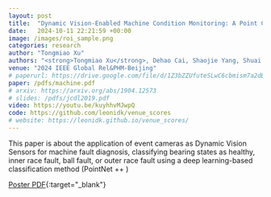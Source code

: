 ```yaml
---
layout: post
title:  "Dynamic Vision-Enabled Machine Condition Monitoring: A Point Cloud-Based Diagnostic Methodology"
date:   2024-10-11 22:21:59 +00:00
image: /images/roi_sample.png
categories: research
author: "Tongmiao Xu"
authors: "<strong>Tongmiao Xu</strong>, Dehao Cai, Shaojie Yang, Shuai Gu, Xiang Li"
venue: "2024 IEEE Global Rel&PHM-Beijing"
# paperurl: https://drive.google.com/file/d/1Z3bZZUfuteSLwC6cbmism7a2dBd0aDGa/view?usp=sharing
paper: /pdfs/machine.pdf
# arxiv: https://arxiv.org/abs/1904.12573
# slides: /pdfs/jcdl2019.pdf
video: https://youtu.be/kuyhhvMJwpQ
code: https://github.com/leonidk/venue_scores
# website: https://leonidk.github.io/venue_scores/
---
```

This paper is about the application of event cameras as Dynamic Vision Sensors for machine fault diagnosis, classifying bearing states as healthy, inner race fault, ball fault, or outer race fault using a deep learning-based classification method (PointNet ++ )

[Poster PDF](/pdfs/machine.pdf){:target="_blank"}